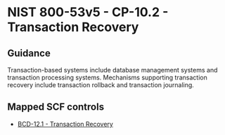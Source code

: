 # NIST 800-53v5 - CP-10.2 - Transaction Recovery
## Guidance
Transaction-based systems include database management systems and transaction processing systems. Mechanisms supporting transaction recovery include transaction rollback and transaction journaling.
## Mapped SCF controls
- [BCD-12.1 - Transaction Recovery](../scf/bcd-121-transactionrecovery.md)